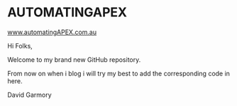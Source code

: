 # AUTOMATINGAPEX
www.automatingAPEX.com.au

Hi Folks, 

Welcome to my brand new GitHub repository.

From now on when i blog i will try my best to add the corresponding code in here.  

David Garmory 
